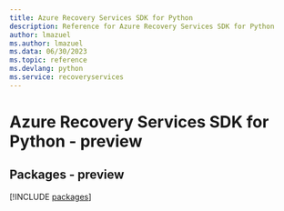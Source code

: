 ```yaml
---
title: Azure Recovery Services SDK for Python
description: Reference for Azure Recovery Services SDK for Python
author: lmazuel
ms.author: lmazuel
ms.data: 06/30/2023
ms.topic: reference
ms.devlang: python
ms.service: recoveryservices
---
```

# Azure Recovery Services SDK for Python - preview
## Packages - preview
[!INCLUDE [packages](recovery-services-index.md)]